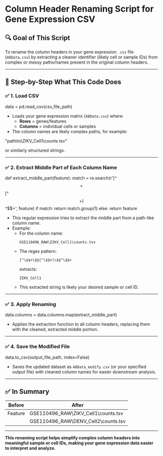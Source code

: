 # Column Header Renaming Script for Gene Expression CSV

## 🔍 Goal of This Script
To rename the column headers in your gene expression `.csv` file (`48Data.csv`) by extracting a cleaner identifier (likely cell or sample IDs) from complex or messy paths/names present in the original column headers.

---

## 🧩 Step-by-Step What This Code Does

### ✅ 1. Load CSV

data = pd.read_csv(csv_file_path)

- Loads your gene expression matrix (`48Data.csv`) where:
  - **Rows** = genes/features
  - **Columns** = individual cells or samples
- The column names are likely complex paths, for example:

"path\to\ZIKV_Cell1\counts.tsv"

or similarly structured strings.

---

### ✅ 2. Extract Middle Part of Each Column Name


def extract_middle_part(feature):
match = re.search(r'[^$$+$$[^$$+)$$^$$+', feature)
if match:
return match.group(1)
else:
return feature

- This regular expression tries to extract the middle part from a path-like column name.
- Example:
  - For the column name:
    ```
    GSE110496_RAW\ZIKV_Cell1\counts.tsv
    ```
  - The regex pattern:
    ```
    [^\$$+\$$[^\$$+)\$$^\$$+
    ```
    extracts:
    ```
    ZIKV_Cell1
    ```
  - This extracted string is likely your desired sample or cell ID.

---

### ✅ 3. Apply Renaming

data.columns = data.columns.map(extract_middle_part)

- Applies the extraction function to all column headers, replacing them with the cleaned, extracted middle portion.

---

### ✅ 4. Save the Modified File

data.to_csv(output_file_path, index=False)

- Saves the updated dataset as `48Data_modify.csv` (or your specified output file) with cleaned column names for easier downstream analysis.

---

## ✅ In Summary

| Before                                   | After       |
|------------------------------------------|-------------|
| Feature | GSE110496_RAW\ZIKV_Cell1\counts.tsv | Feature | ZIKV_Cell1 |
|         | GSE110496_RAW\DENV_Cell2\counts.tsv |         | DENV_Cell2 |

---

**This renaming script helps simplify complex column headers into meaningful sample or cell IDs, making your gene expression data easier to interpret and analyze.**
